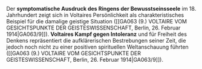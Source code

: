 
Der **symptomatische Ausdruck des Ringens der Bewusstseinsseele** im 18. Jahrhundert zeigt sich in Voltaires Persönlichkeit als charakteristisches Beispiel für die damalige geistige Situation ([[GA063 (9.) VOLTAIRE VOM GESICHTSPUNKTE DER GEISTESWISSENSCHAFT, Berlin, 26. Februar 1914|GA063/9]]). **Voltaires Kampf gegen Intoleranz** und für Freiheit des Denkens repräsentiert die aufklärerischen Bestrebungen seiner Zeit, die jedoch noch nicht zu einer positiven spirituellen Weltanschauung führten ([[GA063 (9.) VOLTAIRE VOM GESICHTSPUNKTE DER GEISTESWISSENSCHAFT, Berlin, 26. Februar 1914|GA063/9]]).
